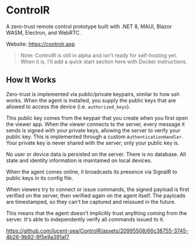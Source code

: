 # ControlR
A zero-trust remote control prototype built with .NET 8, MAUI, Blazor WASM, Electron, and WebRTC.

Website: https://controlr.app

> Note: ControlR is still in alpha and isn't ready for self-hosting yet.  When it is, I'll add a quick start section here with Docker instructions.

## How It Works
Zero-trust is implemented via public/private keypairs, similar to how ssh works.  When the agent is installed, you supply the public keys that are allowed to access the device (i.e. `authorized_keys`).

This public key comes from the keypair that you create when you first open the viewer app.  When the viewer connects to the server, every message it sends is signed with your private keys, allowing the server to verify your public key.  This is implemented through a custom `AuthenticationHandler`.  Your private key is never shared with the server; only your public key is.

No user or device data is persisted on the server.  There is no database.  All state and identity information is maintained on local devices.

When the agent comes online, it broadcasts its presence via SignalR to public keys in its config file.

When viewers try to connect or issue commands, the signed payload is first verified on the server, then verified again on the agent itself.  The payloads are timestamped, so they can't be captured and reissued in the future.

This means that the agent doesn't implicitly trust anything coming from the server.  It's able to independently verify all commands issued to it.


https://github.com/lucent-sea/ControlR/assets/20995508/66c38755-3745-4b26-9b92-8f5e9a391af7
